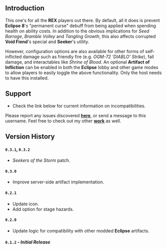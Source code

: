 ## Introduction

This one's for all the **REX** players out there. By default, all it does is prevent **Eclipse 8**'s "permanent curse" debuff from being applied when spending health on ability costs. In addition to the obvious implications for *Seed Barrage*, *Bramble Volley* and *Tangling Growth*, this also affects corrupted **Void Fiend**'s special and **Seeker**'s utility.

However, configuration options are also available for other forms of self-inflicted damage such as friendly fire (e.g. *OGM-72 'DIABLO' Strike*), fall damage, and interactables like *Shrine of Blood*. An optional **Artifact of Infliction** can be enabled in both the **Eclipse** lobby and other game modes to allow players to easily toggle the above functionality. Only the host needs to have this installed.

## Support

- Check the link below for current information on incompatibilities.

Please report any issues discovered [**here**](https://github.com/6thmoon/CurseCatcher/issues), or send a message to this username. Feel free to check out my other [**work**](https://thunderstore.io/package/6thmoon/?ordering=top-rated) as well.

## Version History

#### `0.3.1`, `0.3.2`
- *Seekers of the Storm* patch.

#### `0.3.0`
- Improve server-side artifact implementation.

#### `0.2.1`
- Update icon.
- Add option for stage hazards.

#### `0.2.0`
- Update logic for compatibility with other modded **Eclipse** artifacts.

#### `0.1.2` ***- Initial Release***
